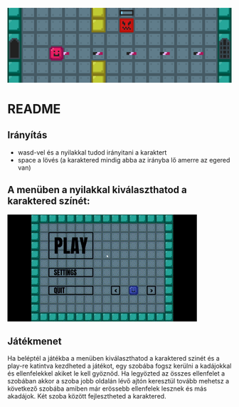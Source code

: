 ![color_ch](https://raw.githubusercontent.com/MateGames/MyEpamGame2/main/header.png)

# **README**

## Irányítás
- wasd-vel és a nyilakkal tudod irányitani a karaktert
- space a lövés (a karaktered mindig abba az irányba lő amerre az egered van)

## A menüben a nyilakkal kiválaszthatod a karaktered színét:
![color_ch](https://raw.githubusercontent.com/MateGames/MyEpamGame2/main/play_alap.gif)

## Játékmenet
Ha beléptél a játékba a menüben kiválaszthatod a karaktered szinét és a play-re katintva kezdheted a játékot, egy szobába fogsz kerülni a kadájokkal és ellenfelekkel akiket le kell gyöznöd. Ha legyözted az összes ellenfelet a szobában akkor a szoba jobb oldalán lévő ajtón keresztül tovább mehetsz a következő szobába amiben már erössebb ellenfelek lesznek és más akadájok. Két szoba között fejlesztheted a karaktered.




